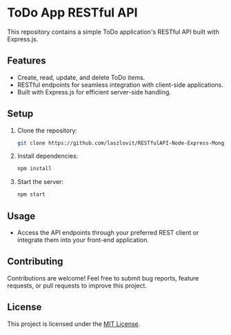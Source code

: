 # ToDo App RESTful API

This repository contains a simple ToDo application's RESTful API built with Express.js.

## Features

- Create, read, update, and delete ToDo items.
- RESTful endpoints for seamless integration with client-side applications.
- Built with Express.js for efficient server-side handling.

## Setup

1. Clone the repository:

   ```bash
   git clone https://github.com/laszlovit/RESTfulAPI-Node-Express-MongoDB.git
   ```

2. Install dependencies:

   ```bash
   npm install
   ```

3. Start the server:

   ```bash
   npm start
   ```

## Usage

- Access the API endpoints through your preferred REST client or integrate them into your front-end application.

## Contributing

Contributions are welcome! Feel free to submit bug reports, feature requests, or pull requests to improve this project.

## License

This project is licensed under the [MIT License](LICENSE).
